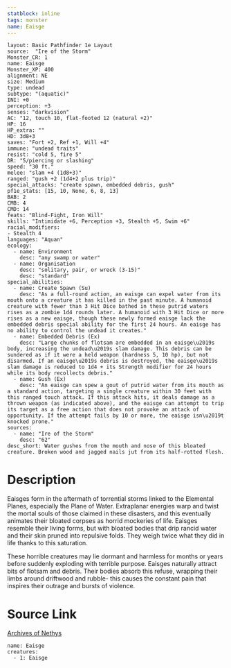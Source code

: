 ```yaml
---
statblock: inline
tags: monster
name: Eaisge
---
```

```statblock
layout: Basic Pathfinder 1e Layout
source:  "Ire of the Storm"
Monster_CR: 1
name: Eaisge
Monster_XP: 400
alignment: NE
size: Medium
type: undead
subtype: "(aquatic)"
INI: +0
perception: +3
senses: "darkvision"
AC: "12, touch 10, flat-footed 12 (natural +2)"
HP: 16
HP_extra: ""
HD: 3d8+3
saves: "Fort +2, Ref +1, Will +4"
immune: "undead traits"
resist: "cold 5, fire 5"
DR: "5/piercing or slashing"
speed: "30 ft."
melee: "slam +4 (1d8+3)"
ranged: "gush +2 (1d4+2 plus trip)"
special_attacks: "create spawn, embedded debris, gush"
pf1e_stats: [15, 10, None, 6, 8, 13]
BAB: 2
CMB: 4
CMD: 14
feats: "Blind-Fight, Iron Will"
skills: "Intimidate +6, Perception +3, Stealth +5, Swim +6"
racial_modifiers:
- Stealth 4
languages: "Aquan"
ecology:
  - name: Environment
    desc: "any swamp or water"
  - name: Organisation
    desc: "solitary, pair, or wreck (3-15)"
    desc: "standard"
special_abilities:
  - name: Create Spawn (Su)
    desc: "As a full-round action, an eaisge can expel water from its mouth onto a creature it has killed in the past minute. A humanoid creature with fewer than 3 Hit Dice bathed in these putrid waters rises as a zombie 1d4 rounds later. A humanoid with 3 Hit Dice or more rises as a new eaisge, though these newly formed eaisge lack the embedded debris special ability for the first 24 hours. An eaisge has no ability to control the undead it creates."
  - name: Embedded Debris (Ex)
    desc: "Large chunks of flotsam are embedded in an eaisge\u2019s body, increasing the undead\u2019s slam damage. This debris can be sundered as if it were a held weapon (hardness 5, 10 hp), but not disarmed. If an eaisge\u2019s debris is destroyed, the eaisge\u2019s slam damage is reduced to 1d4 + its Strength modifier for 24 hours while its body recollects debris."
  - name: Gush (Ex)
    desc: "An eaisge can spew a gout of putrid water from its mouth as a standard action, targeting a single creature within 30 feet with this ranged touch attack. If this attack hits, it deals damage as a thrown weapon (as indicated above), and the eaisge can attempt to trip its target as a free action that does not provoke an attack of opportunity. If the attempt fails by 10 or more, the eaisge isn\u2019t knocked prone."
sources:
  - name: "Ire of the Storm"
    desc: "62"
desc_short: Water gushes from the mouth and nose of this bloated creature. Broken wood and jagged nails jut from its half-rotted flesh.
```
# Description
Eaisges form in the aftermath of torrential storms linked to the Elemental Planes, especially the Plane of Water. Extraplanar energies warp and twist the mortal souls of those claimed in these disasters, and this eventually animates their bloated corpses as horrid mockeries of life. Eaisges resemble their living forms, but with bloated bodies that drip rancid water and their skin pruned into repulsive folds. They weigh twice what they did in life thanks to this saturation.

These horrible creatures may lie dormant and harmless for months or years before suddenly exploding with terrible purpose. Eaisges naturally attract bits of flotsam and debris. Their bodies absorb this refuse, wrapping their limbs around driftwood and rubble- this causes the constant pain that inspires their outrage and bursts of violence.
# Source Link
[Archives of Nethys](https://aonprd.com/MonsterDisplay.aspx?ItemName=Eaisge)
```encounter-table
name: Eaisge
creatures:
  - 1: Eaisge
```
